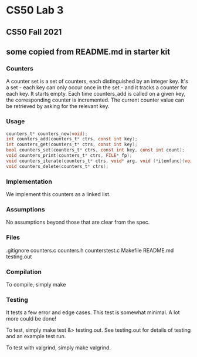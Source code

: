 # CS50 Lab 3
## CS50 Fall 2021
## some copied from README.md in starter kit

### Counters

A counter set is a set of counters, each distinguished by an integer key. It's a set - each key can only occur once in the set - and it tracks a counter for each key. It starts empty. Each time counters_add is called on a given key, the corresponding counter is incremented. The current counter value can be retrieved by asking for the relevant key.

### Usage

```c
counters_t* counters_new(void);
int counters_add(counters_t* ctrs, const int key);
int counters_get(counters_t* ctrs, const int key);
bool counters_set(counters_t* ctrs, const int key, const int count);
void counters_print(counters_t* ctrs, FILE* fp);
void counters_iterate(counters_t* ctrs, void* arg, void (*itemfunc)(void* arg, const int key, const int count));
void counters_delete(counters_t* ctrs);
```

### Implementation

We implement this counters as a linked list.

### Assumptions

No assumptions beyond those that are clear from the spec.

### Files

.gitignore
counters.c
counters.h
counterstest.c
Makefile
README.md
testing.out

### Compilation

To compile, simply make

### Testing

It tests a few error and edge cases.
This test is somewhat minimal.
A lot more could be done!

To test, simply make test &> testing.out.
See testing.out for details of testing and an example test run.

To test with valgrind, simply make valgrind.